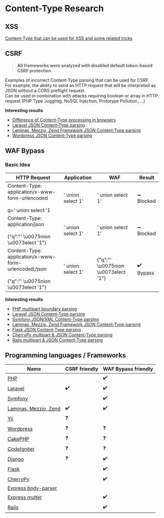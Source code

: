 # Content-Type Research

## XSS

[Content-Type that can be used for XSS and some related tricks](XSS.md)

## CSRF

> **All frameworks were analyzed with disabled default token-based CSRF protection**

Examples of incorrect Content-Type parsing that can be used for CSRF.  
For example, the ability to send an HTTP request that will be interpreted as JSON without a CORS preflight request.  
Can be used in combination with attacks requiring boolean or array in HTTP request (PHP Type Juggling, NoSQL Injection, Prototype Pollution, ...)

**Interesting results**
 * [Difference of Content-Type processing in browsers](Browsers.md)
 * [Laravel JSON Content-Type parsing](ct-tricks/Laravel.md)
 * [Laminas, Mezzio, Zend Framework JSON Content-Type parsing](ct-tricks/Mezzio.md)
 * [Wordpress JSON Content-Type parsing](ct-tricks/Wordpress.md)

## WAF Bypass

### Basic Idea

| HTTP Request                                                                                      | Application         | WAF                                   | Result                     |
|---------------------------------------------------------------------------------------------------|---------------------|---------------------------------------|----------------------------|
| Content-Type: application/x-www-form-urlencoded<br><br>q=' union select '1                        | ' union select 1'   | ' union select 1'                     | :heavy_minus_sign: Blocked |
| Content-Type: application/json<br><br>{"q":"' \u0075nion \u0073elect '1"}                         | ' union select 1'   | ' union select 1'                     | :heavy_minus_sign: Blocked |
| Content-Type: application/x-www-form-urlencoded;/json<br><br>{"q":"' \u0075nion \u0073elect '1"}  | ' union select 1'   | {"q":"' \u0075nion \u0073elect '1"}   | :heavy_check_mark: Bypass  |

**Interesting results**
 * [PHP multipart boundary parsing](ct-tricks/PHP.md)
 * [Laravel JSON Content-Type parsing](ct-tricks/Laravel.md)
 * [Symfony JSON/XML Content-Type parsing](ct-tricks/Symfony.md)
 * [Laminas, Mezzio, Zend Framework JSON Content-Type parsing](ct-tricks/Mezzio.md)
 * [Flask JSON Content-Type parsing](ct-tricks/Flask.md)
 * [CherryPy multipart & JSON Content-Type parsing](ct-tricks/CherryPy.md)
 * [Rails multipart & JSON Content-Type parsing](ct-tricks/Rails.md)

## Programming languages / Frameworks

| Name | CSRF friendly | WAF Bypass friendly |
|------|---------------|---------------------|
| [PHP](ct-tricks/PHP.md)                                   |                    | :heavy_check_mark: |
| [Laravel](ct-tricks/Laravel.md)                           | :heavy_check_mark: | :heavy_check_mark: |
| [Symfony](ct-tricks/Symfony.md)                           |                    | :heavy_check_mark: |
| [Laminas, Mezzio, Zend](ct-tricks/Mezzio.md)              | :heavy_check_mark: | :heavy_check_mark: |
| [Yii](ct-tricks/Yii.md)                                   | :question:         |                    |
| [Wordpress](ct-tricks/Wordpress.md)                       | :question:         | :question:         |
| [CakePHP](ct-tricks/CakePHP.md)                           | :question:         | :question:         |
| [CodeIgniter](ct-tricks/CodeIgniter.md)                   | :question:         | :question:         |
| [Django](ct-tricks/Django.md)                             | :question:         | :heavy_check_mark: |
| [Flask](ct-tricks/Flask.md)                               |                    | :heavy_check_mark: |
| [CherryPy](ct-tricks/CherryPy.md)                         |                    | :heavy_check_mark: |
| [Express body-parser](ct-tricks/Express_body-parser.md)   |                    |                    |
| [Express multer](ct-tricks/Express_multer.md)             |                    | :heavy_check_mark: |
| [Rails](ct-tricks/Rails.md)                               |                    | :heavy_check_mark: |
